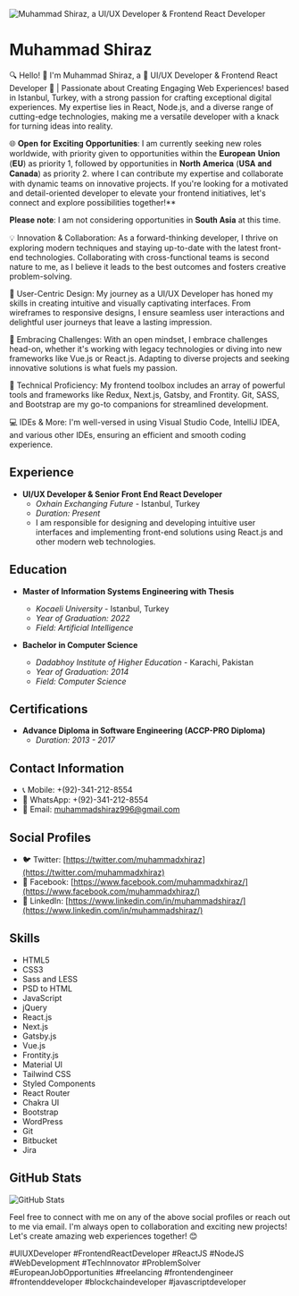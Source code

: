 ![Muhammad Shiraz, a UI/UX Developer & Frontend React Developer](https://media.licdn.com/dms/image/D4D16AQEaL_z51BxIFA/profile-displaybackgroundimage-shrink_350_1400/0/1691064520328?e=1696464000&v=beta&t=Ew5MVg8-tH4yJ6hnkzjRSao15raRo9Tcyy20UvFYzoQ)

# Muhammad Shiraz

🔍 Hello! 👋 I'm Muhammad Shiraz, a 🌟 UI/UX Developer & Frontend React Developer 🚀 | Passionate about Creating Engaging Web Experiences! based in Istanbul, Turkey, with a strong passion for crafting exceptional digital experiences. My expertise lies in React, Node.js, and a diverse range of cutting-edge technologies, making me a versatile developer with a knack for turning ideas into reality.

🌐 𝐎𝐩𝐞𝐧 𝐟𝐨𝐫 𝐄𝐱𝐜𝐢𝐭𝐢𝐧𝐠 𝐎𝐩𝐩𝐨𝐫𝐭𝐮𝐧𝐢𝐭𝐢𝐞𝐬: I am currently seeking new roles worldwide, with priority given to opportunities within the 𝐄𝐮𝐫𝐨𝐩𝐞𝐚𝐧 𝐔𝐧𝐢𝐨𝐧 (𝐄𝐔) as priority 1, followed by opportunities in 𝐍𝐨𝐫𝐭𝐡 𝐀𝐦𝐞𝐫𝐢𝐜𝐚 (𝐔𝐒𝐀 𝐚𝐧𝐝 𝐂𝐚𝐧𝐚𝐝𝐚) as priority 2. where I can contribute my expertise and collaborate with dynamic teams on innovative projects. If you're looking for a motivated and detail-oriented developer to elevate your frontend initiatives, let's connect and explore possibilities together!**

𝐏𝐥𝐞𝐚𝐬𝐞 𝐧𝐨𝐭𝐞: I am not considering opportunities in 𝐒𝐨𝐮𝐭𝐡 𝐀𝐬𝐢𝐚 at this time.

💡 Innovation & Collaboration: As a forward-thinking developer, I thrive on exploring modern techniques and staying up-to-date with the latest front-end technologies. Collaborating with cross-functional teams is second nature to me, as I believe it leads to the best outcomes and fosters creative problem-solving.

🎨 User-Centric Design: My journey as a UI/UX Developer has honed my skills in creating intuitive and visually captivating interfaces. From wireframes to responsive designs, I ensure seamless user interactions and delightful user journeys that leave a lasting impression.

🚀 Embracing Challenges: With an open mindset, I embrace challenges head-on, whether it's working with legacy technologies or diving into new frameworks like Vue.js or React.js. Adapting to diverse projects and seeking innovative solutions is what fuels my passion.

🔧 Technical Proficiency: My frontend toolbox includes an array of powerful tools and frameworks like Redux, Next.js, Gatsby, and Frontity. Git, SASS, and Bootstrap are my go-to companions for streamlined development.

💻 IDEs & More: I'm well-versed in using Visual Studio Code, IntelliJ IDEA, and various other IDEs, ensuring an efficient and smooth coding experience.

## Experience

- **UI/UX Developer & Senior Front End React Developer**
  - *Oxhain Exchanging Future* - Istanbul, Turkey
  - *Duration: Present*
  - I am responsible for designing and developing intuitive user interfaces and implementing front-end solutions using React.js and other modern web technologies.

## Education

- **Master of Information Systems Engineering with Thesis**
  - *Kocaeli University* - Istanbul, Turkey
  - *Year of Graduation: 2022*
  - *Field: Artificial Intelligence*

- **Bachelor in Computer Science**
  - *Dadabhoy Institute of Higher Education* - Karachi, Pakistan
  - *Year of Graduation: 2014*
  - *Field: Computer Science*

## Certifications

- **Advance Diploma in Software Engineering (ACCP-PRO Diploma)**
  - *Duration: 2013 - 2017*

## Contact Information

- 📞 Mobile: +(92)-341-212-8554
- 📱 WhatsApp: +(92)-341-212-8554
- 📧 Email: muhammadshiraz996@gmail.com

## Social Profiles

- 🐦 Twitter: [https://twitter.com/muhammadxhiraz](https://twitter.com/muhammadxhiraz)
- 📘 Facebook: [https://www.facebook.com/muhammadxhiraz/](https://www.facebook.com/muhammadxhiraz/)
- 💼 LinkedIn: [https://www.linkedin.com/in/muhammadshiraz/](https://www.linkedin.com/in/muhammadshiraz/)

## Skills

- HTML5
- CSS3
- Sass and LESS
- PSD to HTML
- JavaScript
- jQuery
- React.js
- Next.js
- Gatsby.js
- Vue.js
- Frontity.js
- Material UI
- Tailwind CSS
- Styled Components
- React Router
- Chakra UI
- Bootstrap
- WordPress
- Git
- Bitbucket
- Jira

## GitHub Stats

![GitHub Stats](https://github-readme-stats.vercel.app/api?username=muhammadshiraz&show_icons=true&hide=contribs)

Feel free to connect with me on any of the above social profiles or reach out to me via email. I'm always open to collaboration and exciting new projects! Let's create amazing web experiences together! 😊

#UIUXDeveloper #FrontendReactDeveloper #ReactJS #NodeJS #WebDevelopment #TechInnovator #ProblemSolver #EuropeanJobOpportunities #freelancing #frontendengineer #frontenddeveloper #blockchaindeveloper #javascriptdeveloper
